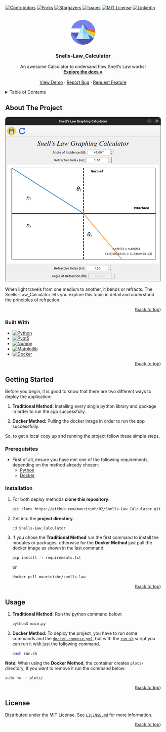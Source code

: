 <a name="readme-top"></a>

[![Contributors][contributors-shield]][contributors-url]
[![Forks][forks-shield]][forks-url]
[![Stargazers][stars-shield]][stars-url]
[![Issues][issues-shield]][issues-url]
[![MIT License][license-shield]][license-url]
[![LinkedIn][linkedin-shield]][linkedin-url]



<!-- PROJECT LOGO -->
<br />
<div align="center">
    <a href="https://github.com/mauriciohc02/Snells-Law_Calculator">
        <img src="images/app_icon.png" alt="Logo" width="80" height="80">
    </a>
    <h3 align="center">Snells-Law_Calculator</h3>
    <p align="center">
        An awesome Calculator to undersand how Snell's Law works!
        <br />
        <a href="https://github.com/mauriciohc02/Snells-Law_Calculator"><strong>Explore the docs »</strong></a>
        <br />
        <br />
        <a href="https://github.com/mauriciohc02/Snells-Law_Calculator">View Demo</a>
        ·
        <a href="https://github.com/mauriciohc02/Snells-Law_Calculator/issues">Report Bug</a>
        ·
        <a href="https://github.com/mauriciohc02/Snells-Law_Calculator/issues">Request Feature</a>
    </p>
</div>



<!-- TABLE OF CONTENTS -->
<details>
    <summary>Table of Contents</summary>
    <ol>
        <li>
            <a href="#about-the-project">About The Project</a>
            <ul>
                <li><a href="#built-with">Built With</a></li>
            </ul>
        </li>
        <li>
            <a href="#getting-started">Getting Started</a>
            <ul>
                <li><a href="#prerequisites">Prerequisites</a></li>
                <li><a href="#installation">Installation</a></li>
            </ul>
        </li>
        <li><a href="#usage">Usage</a></li>
        <li><a href="#license">License</a></li>
    </ol>
</details>



<!-- ABOUT THE PROJECT -->
## About The Project

[![Snells-Law_Calculator Screen Shot][product-screenshot]](https://github.com/mauriciohc02/Snells-Law_Calculator/blob/main/images/screenshot.png)

When light travels from one medium to another, it bends or refracts. The Snells-Law_Calculator lets you explore this topic in detail and understand the principles of refraction.

<p align="right">(<a href="#readme-top">back to top</a>)</p>



### Built With

* [![Python][Python]][Python-url]
* [![Pyqt5][Pyqt5]][Pyqt5-url]
* [![Numpy][Numpy]][Numpy-url]
* [![Matplotlib][Matplotlib]][Matplotlib-url]
* [![Docker][Docker]][DockerImage-url]

<p align="right">(<a href="#readme-top">back to top</a>)</p>



<!-- GETTING STARTED -->
## Getting Started

Before you begin, it is good to know that there are two different ways to deploy the application:

1.  **Traditional Method:** Installing every single python library and package in order to run the app successfully.

2.  **Docker Method:** Pulling the docker image in order to run the app successfully.

So, to get a local copy up and running the project follow these simple steps.


### Prerequisites

* First of all, ensure you have met one of the following requirements, depending on the method already chosen:
    - [Python][Python-url]
    - [Docker][Docker-url]


### Installation

1. For both deploy methods **clone this repository**.
    ```bash
    git clone https://github.com/mauriciohc02/Snells-Law_Calculator.git
    ```

2.  Get into the **project directory**.
    ```bash
    cd Snells-Law_Calculator
    ```

3.  If you chose the **Traditional Method** run the first command to install the modules or packages, otherwise for the **Docker Method** just pull the docker image as shown in the last command.
    ```bash
    pip install -r requirements.txt
    ```
    or
    ```bash
    docker pull mauriciohc/snells-law
    ```

<p align="right">(<a href="#readme-top">back to top</a>)</p>



<!-- USAGE EXAMPLES -->
## Usage

1.  **Traditional Method:** Run the python command below:
    ```bash
    python3 main.py
    ```

2.  **Docker Method:** To deploy the project, you have to run some commands and the [`docker-compose.yml`][Compose-url], but with the [`run.sh`][Script-url] script you can run it with just the following command.
    ```bash
    bash run.sh
    ```

**Note:** When using the **Docker Method**, the container creates `plots/` directory, if you want to remove it run the command below:
```bash
sudo rm -r plots/
```

<p align="right">(<a href="#readme-top">back to top</a>)</p>



<!-- LICENSE -->
## License

Distributed under the MIT License. See [`LICENSE.md`][license-url] for more information.

<p align="right">(<a href="#readme-top">back to top</a>)</p>



<!-- MARKDOWN LINKS & IMAGES -->
[contributors-shield]: https://img.shields.io/github/contributors/mauriciohc02/Snells-Law_Calculator.svg?style=for-the-badge
[contributors-url]: https://github.com/mauriciohc02/Snells-Law_Calculator/graphs/contributors
[forks-shield]: https://img.shields.io/github/forks/mauriciohc02/Snells-Law_Calculator.svg?style=for-the-badge
[forks-url]: https://github.com/mauriciohc02/Snells-Law_Calculator/network/members
[stars-shield]: https://img.shields.io/github/stars/mauriciohc02/Snells-Law_Calculator.svg?style=for-the-badge
[stars-url]: https://github.com/mauriciohc02/Snells-Law_Calculator/stargazers
[issues-shield]: https://img.shields.io/github/issues/mauriciohc02/Snells-Law_Calculator.svg?style=for-the-badge
[issues-url]: https://github.com/mauriciohc02/Snells-Law_Calculator/issues
[license-shield]: https://img.shields.io/github/license/mauriciohc02/Snells-Law_Calculator.svg?style=for-the-badge
[license-url]: https://github.com/mauriciohc02/Snells-Law_Calculator/blob/main/LICENSE.md
[linkedin-shield]: https://img.shields.io/badge/-LinkedIn-black.svg?style=for-the-badge&logo=linkedin&colorB=555
[linkedin-url]: https://www.linkedin.com/in/mauricio-hernandez-cepeda
[product-screenshot]: images/screenshot.png

[Python]: https://img.shields.io/badge/PYTHON-V3.10-blue?style=for-the-badge&logo=python
[Python-url]: https://www.python.org/
[Pyqt5]: https://img.shields.io/badge/PYQT5-V5.15.7-blue?style=for-the-badge&logo=qt
[Pyqt5-url]: https://pypi.org/project/PyQt5/
[Numpy]: https://img.shields.io/badge/NUMPY-V1.23.4-blue?style=for-the-badge&logo=numpy&logoColor=lightblue
[Numpy-url]: https://numpy.org/
[Matplotlib]: https://img.shields.io/badge/MATPLOTLIB-V3.6.2-blue?style=for-the-badge&logo=matplotlib
[Matplotlib-url]: https://matplotlib.org/
[Docker]: https://img.shields.io/docker/pulls/mauriciohc/snells-law?logo=docker&style=for-the-badge
[DockerImage-url]: https://hub.docker.com/r/mauriciohc/snells-law

[Docker-url]: https://hub.docker.com/
[Compose-url]: https://github.com/mauriciohc02/Snells-Law_Calculator/blob/main/docker-compose.yml
[Script-url]: https://github.com/mauriciohc02/Snells-Law_Calculator/blob/main/run.sh
